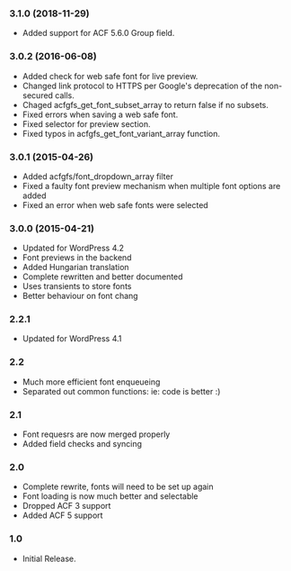 ### 3.1.0 (2018-11-29)
- Added support for ACF 5.6.0 Group field.

### 3.0.2 (2016-06-08)
- Added check for web safe font for live preview.
- Changed link protocol to HTTPS per Google's deprecation of the non-secured calls.
- Chaged acfgfs_get_font_subset_array to return false if no subsets.
- Fixed errors when saving a web safe font.
- Fixed selector for preview section.
- Fixed typos in acfgfs_get_font_variant_array function.

### 3.0.1 (2015-04-26)
- Added acfgfs/font_dropdown_array filter
- Fixed a faulty font preview mechanism when multiple font options are added
- Fixed an error when web safe fonts were selected

### 3.0.0 (2015-04-21)
- Updated for WordPress 4.2
- Font previews in the backend
- Added Hungarian translation
- Complete rewritten and better documented
- Uses transients to store fonts
- Better behaviour on font chang

### 2.2.1
- Updated for WordPress 4.1

### 2.2
- Much more efficient font enqueueing
- Separated out common functions: ie: code is better :)

### 2.1
- Font requesrs are now merged properly
- Added field checks and syncing

### 2.0
- Complete rewrite, fonts will need to be set up again
- Font loading is now much better and selectable
- Dropped ACF 3 support
- Added ACF 5 support

### 1.0
- Initial Release.
